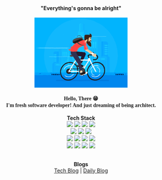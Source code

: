 <div align=center>
    <b>"Everything's gonna be alright"</b>
</div><br/>

<div align=center>
    <img style="width: 250px" src="/img/cycling_hipster.gif"/>
</div>
<br/>

<div align=center>
    <span style="font-family: 'Lucida Console'; font-weight: bold;">
    Hello, There 😁<br/>
    I'm fresh software developer! And just dreaming of being architect.
    </span>
</div>
<br/>

<div align=center>
    <b>Tech Stack</b>
</div>

<div align=center>
<img src="https://img.shields.io/badge/C-A8B9CC?style=for-the-badge&logo=c&logoColor=white">
<img src="https://img.shields.io/badge/CPP-00599C?style=for-the-badge&logo=cplusplus&logoColor=white">
<img src="https://img.shields.io/badge/JAVA-007396?style=for-the-badge&logo=java&logoColor=white">
<img src="https://img.shields.io/badge/Python-3776AB?style=for-the-badge&logo=python&logoColor=white">
</div>
<div align=center>
<img src="https://img.shields.io/badge/Spring-6DB33F?style=for-the-badge&logo=Spring&logoColor=white">
<img src="https://img.shields.io/badge/oracle-F80000?style=for-the-badge&logo=oracle&logoColor=white">
<img src="https://img.shields.io/badge/mysql-4479A1?style=for-the-badge&logo=mysql&logoColor=white">
</div>
<div align=center>
<img src="https://img.shields.io/badge/javascript-F7DF1E?style=for-the-badge&logo=javascript&logoColor=black">
<img src="https://img.shields.io/badge/vue.js-4FC08D?style=for-the-badge&logo=vue.js&logoColor=white">
<img src="https://img.shields.io/badge/html-E34F26?style=for-the-badge&logo=html5&logoColor=white">
<img src="https://img.shields.io/badge/css-1572B6?style=for-the-badge&logo=css3&logoColor=white">
</div>
<div align=center>
<img src="https://img.shields.io/badge/github-181717?style=for-the-badge&logo=github&logoColor=white">
<img src="https://img.shields.io/badge/linux-FCC624?style=for-the-badge&logo=linux&logoColor=black">
<img src="https://img.shields.io/badge/amazon aws-232F3E?style=for-the-badge&logo=amazonaws&logoColor=white">
<img src="https://img.shields.io/badge/apache tomcat-F8DC75?style=for-the-badge&logo=apachetomcat&logoColor=black">
</div>
<br/>

<p align="center">
  <b>Blogs</b>
  <br/>
  <a href="https://wch18735.github.io/">Tech Blog</a> |
  <a href="https://blog.naver.com/wch18735">Daily Blog</a>
  <br/>
</p>
